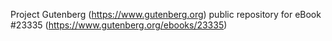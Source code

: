 Project Gutenberg (https://www.gutenberg.org) public repository for eBook #23335 (https://www.gutenberg.org/ebooks/23335)
